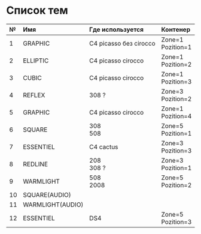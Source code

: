 # Список тем

| № | Имя | Где используется | Контенер |
|:---|:---|:---|:---|
|1|GRAPHIC|С4 picasso без cirocco|Zone=1<br>Pozition=1|
|2|ELLIPTIC|C4 picasso cirocco|Zone=1<br>Pozition=2|
|3|CUBIC|C4 picasso cirocco|Zone=1<br>Pozition=3|
|4|REFLEX|308 ?|Zone=3<br>Pozition=2|
|5|GRAPHIC|C4 picasso cirocco|Zone=1<br>Pozition=4|
|6|SQUARE|308<br>508|Zone=5<br>Pozition=1|
|7|ESSENTIEL|C4 cactus|Zone=3<br>Pozition=3|
|8|REDLINE|208<br>308 ?|Zone=3<br>Pozition=1|
|9|WARMLIGHT|508<br>2008|Zone=5<br>Pozition=2|
|10|SQUARE(AUDIO)|||
|11|WARMLIGHT(AUDIO)|||
|12|ESSENTIEL|DS4|Zone=5<br>Pozition=3|
